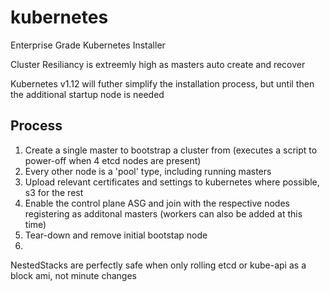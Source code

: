 # kubernetes

Enterprise Grade Kubernetes Installer

Cluster Resiliancy is extreemly high as masters auto create and recover

Kubernetes v1.12 will futher simplify the installation process, but until then the additional startup node is needed

## Process

1. Create a single master to bootstrap a cluster from (executes a script to power-off when 4 etcd nodes are present)
2. Every other node is a 'pool' type, including running masters
2. Upload relevant certificates and settings to kubernetes where possible, s3 for the rest
3. Enable the control plane ASG and join with the respective nodes registering as additonal masters (workers can also be added at this time)
4. Tear-down and remove initial bootstap node
5.

NestedStacks are perfectly safe when only rolling etcd or kube-api as a block ami, not minute changes
